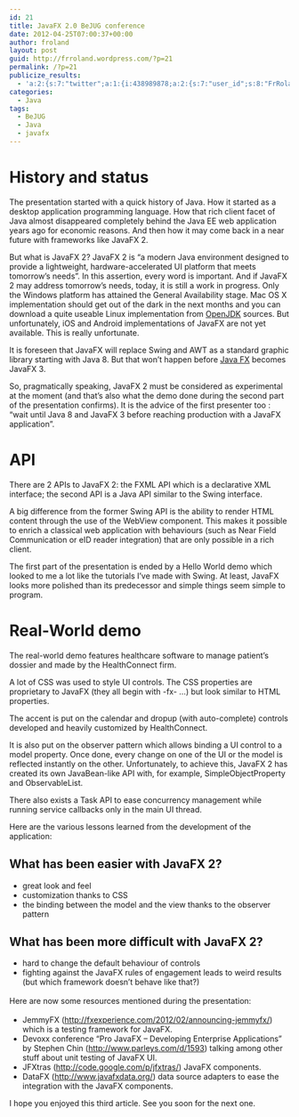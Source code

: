 ```yaml
---
id: 21
title: JavaFX 2.0 BeJUG conference
date: 2012-04-25T07:00:37+00:00
author: froland
layout: post
guid: http://frroland.wordpress.com/?p=21
permalink: /?p=21
publicize_results:
  - 'a:2:{s:7:"twitter";a:1:{i:438989878;a:2:{s:7:"user_id";s:8:"FrRoland";s:7:"post_id";s:18:"195044656722083840";}}s:2:"fb";a:1:{i:819471488;a:2:{s:7:"user_id";s:9:"819471488";s:7:"post_id";s:17:"10150777449216489";}}}'
categories:
  - Java
tags:
  - BeJUG
  - Java
  - javafx
---
```

# History and status

The presentation started with a quick history of Java. How it started as a desktop application programming language. How that rich client facet of Java almost disappeared completely behind the Java EE web application years ago for economic reasons. And then how it may come back in a near future with frameworks like JavaFX 2.

But what is JavaFX 2? JavaFX 2 is “a modern Java environment designed to provide a lightweight, hardware-accelerated UI platform that meets tomorrow’s needs”. In this assertion, every word is important. And if JavaFX 2 may address tomorrow’s needs, today, it is still a work in progress. Only the Windows platform has attained the General Availability stage. Mac OS X implementation should get out of the dark in the next months and you can download a quite useable Linux implementation from <a class="zem_slink" title="OpenJDK" href="http://openjdk.java.net/projects/jdk7/" rel="homepage" target="_blank">OpenJDK</a> sources. But unfortunately, iOS and Android implementations of JavaFX are not yet available. This is really unfortunate.

It is foreseen that JavaFX will replace Swing and AWT as a standard graphic library starting with Java 8. But that won’t happen before <a class="zem_slink" title="JavaFX" href="http://javafx.com/" rel="homepage" target="_blank">Java FX</a> becomes JavaFX 3.

So, pragmatically speaking, JavaFX 2 must be considered as experimental at the moment (and that’s also what the demo done during the second part of the presentation confirms). It is the advice of the first presenter too : “wait until Java 8 and JavaFX 3 before reaching production with a JavaFX application”.

# API

There are 2 APIs to JavaFX 2: the FXML API which is a declarative XML interface; the second API is a Java API similar to the Swing interface.

A big difference from the former Swing API is the ability to render HTML content through the use of the WebView component. This makes it possible to enrich a classical web application with behaviours (such as Near Field Communication or eID reader integration) that are only possible in a rich client.

The first part of the presentation is ended by a Hello World demo which looked to me a lot like the tutorials I’ve made with Swing. At least, JavaFX looks more polished than its predecessor and simple things seem simple to program.

# Real-World demo

The real-world demo features healthcare software to manage patient’s dossier and made by the HealthConnect firm.

A lot of CSS was used to style UI controls. The CSS properties are proprietary to JavaFX (they all begin with -fx- …) but look similar to HTML properties.

The accent is put on the calendar and dropup (with auto-complete) controls developed and heavily customized by HealthConnect.

It is also put on the observer pattern which allows binding a UI control to a model property. Once done, every change on one of the UI or the model is reflected instantly on the other. Unfortunately, to achieve this, JavaFX 2 has created its own JavaBean-like API with, for example, SimpleObjectProperty and ObservableList.

There also exists a Task API to ease concurrency management while running service callbacks only in the main UI thread.

Here are the various lessons learned from the development of the application:

## What has been easier with JavaFX 2?

  * great look and feel
  * customization thanks to CSS
  * the binding between the model and the view thanks to the observer pattern

## What has been more difficult with JavaFX 2?

  * hard to change the default behaviour of controls
  * fighting against the JavaFX rules of engagement leads to weird results (but which framework doesn&#8217;t behave like that?)

<span style="font-size:14px;line-height:23px;">Here are now some resources mentioned during the presentation:</span>

  * JemmyFX (<http://fxexperience.com/2012/02/announcing-jemmyfx/>) which is a testing framework for JavaFX.
  * Devoxx conference &#8220;Pro JavaFX &#8211; Developing Enterprise Applications&#8221; by Stephen Chin (<http://www.parleys.com/d/1593>) talking among other stuff about unit testing of JavaFX UI.
  * JFXtras (<http://code.google.com/p/jfxtras/>) JavaFX components.
  * DataFX (<http://www.javafxdata.org/>) data source adapters to ease the integration with the JavaFX components.

I hope you enjoyed this third article. See you soon for the next one.